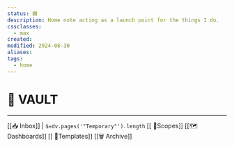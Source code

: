 ```yaml
---
status: 🟩
description: Home note acting as a launch point for the things I do.
cssclasses:
  - max
created: 
modified: 2024-08-30
aliases: 
tags:
  - home
---
```

# 🏦 VAULT
___
[[📥 Inbox]] | `$=dv.pages('"Temporary"').length`
[[ 🔬Scopes]]
[[🗺️ Dashboards]] 
[[ 📄Templates]]
[[🗑️ Archive]]

